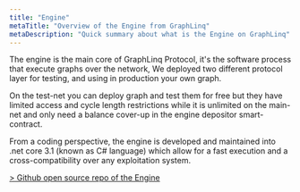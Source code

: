 ```yaml
---
title: "Engine"
metaTitle: "Overview of the Engine from GraphLinq"
metaDescription: "Quick summary about what is the Engine on GraphLinq"
---
```


The engine is the main core of GraphLinq Protocol, it's the software process that execute graphs over the network,
We deployed two different protocol layer for testing, and using in production your own graph.

On the test-net you can deploy graph and test them for free but they have limited access and cycle length restrictions
while it is unlimited on the main-net and only need a balance cover-up in the engine depositor smart-contract.

From a coding perspective, the engine is developed and maintained into .net core 3.1 (known as C# language) which allow for a fast execution and a
cross-compatibility over any exploitation system.

<a href="https://github.com/GraphLinq/GraphLinq.Engine">> Github open source repo of the Engine</a>